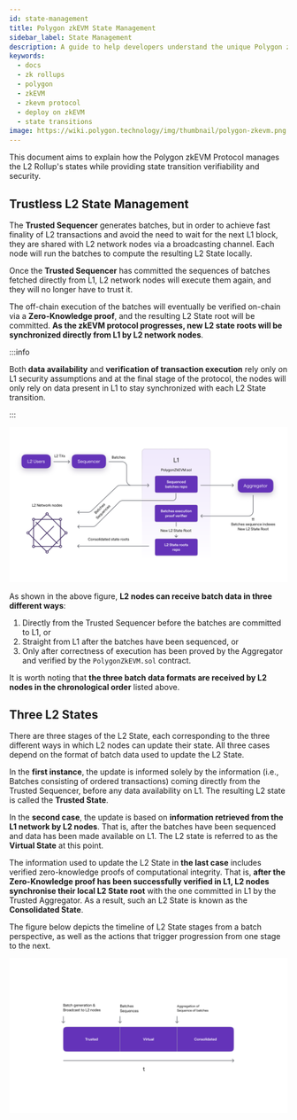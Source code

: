 ```yaml
---
id: state-management
title: Polygon zkEVM State Management
sidebar_label: State Management
description: A guide to help developers understand the unique Polygon zkEVM protocol.
keywords:
  - docs
  - zk rollups
  - polygon
  - zkEVM
  - zkevm protocol
  - deploy on zkEVM
  - state transitions
image: https://wiki.polygon.technology/img/thumbnail/polygon-zkevm.png
---
```


This document aims to explain how the Polygon zkEVM Protocol manages the L2 Rollup's states while providing state transition verifiability and security.

## Trustless L2 State Management

The **Trusted Sequencer** generates batches, but in order to achieve fast finality of L2 transactions and avoid the need to wait for the next L1 block, they are shared with L2 network nodes via a broadcasting channel. Each node will run the batches to compute the resulting L2 State locally.

Once the **Trusted Sequencer** has committed the sequences of batches fetched directly from L1, L2 network nodes will execute them again, and they will no longer have to trust it.

The off-chain execution of the batches will eventually be verified on-chain via a **Zero-Knowledge proof**, and the resulting L2 State root will be committed. **As the zkEVM protocol progresses, new L2 state roots will be synchronized directly from L1 by L2 network nodes**.

:::info

Both **data availability** and **verification of transaction execution** rely only on L1 security assumptions and at the final stage of the protocol, the nodes will only rely on data present in L1 to stay synchronized with each L2 State transition.

:::

![figure 1](figures/01L2-overview-l2-state-management.png)

As shown in the above figure, **L2 nodes can receive batch data in three different ways**: 

1. Directly from the Trusted Sequencer before the batches are committed to L1, or
2. Straight from L1 after the batches have been sequenced, or
3. Only after correctness of execution has been proved by the Aggregator and verified by the `PolygonZkEVM.sol` contract.

It is worth noting that **the three batch data formats are received by L2 nodes in the chronological order** listed above.

## Three L2 States

There are three stages of the L2 State, each corresponding to the three different ways in which L2 nodes can update their state. All three cases depend on the format of batch data used to update the L2 State.

In the **first instance**, the update is informed solely by the information (i.e., Batches consisting of ordered transactions) coming directly from the Trusted Sequencer, before any data availability on L1. The resulting L2 state is called the **Trusted State**.

In the **second case**, the update is based on **information retrieved from the L1 network by L2 nodes**. That is, after the batches have been sequenced and data has been made available on L1. The L2 state is referred to as the **Virtual State** at this point.

The information used to update the L2 State in **the last case** includes verified zero-knowledge proofs of computational integrity. That is, **after the Zero-Knowledge proof has been successfully verified in L1, L2 nodes synchronise their local L2 State root** with the one committed in L1 by the Trusted Aggregator. As a result, such an L2 State is known as the **Consolidated State**.

The figure below depicts the timeline of L2 State stages from a batch perspective, as well as the actions that trigger progression from one stage to the next.

![L2 State stages timeline](figures/02l2-l2-state-timeline.png)
